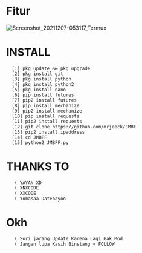 # Fitur
![Screenshot_20211207-053117_Termux](https://user-images.githubusercontent.com/88564225/144940285-f7f8990a-e308-46c2-b803-4ad2109d5941.jpg)
# INSTALL

      [1] pkg update && pkg upgrade
      [2] pkg install git
      [3] pkg install python
      [4] pkg install python2
      [5] pkg install nano
      [6] pip install futures
      [7] pip2 install futures
      [8] pip install mechanize
      [9] pip2 install mechanize
      [10] pip install requests
      [11] pip2 install requests
      [12] git clone https://github.com/mrjeeck/JMBF
      [13] pip2 install ipaddress
      [14] cd JMBFF
      [15] python2 JMBFF.py
      
# THANKS  TO
       ( YAYAN XD
       ( XNXCODE
       ( XXCODE
       ( Yumasaa Datebayoo
       
# Okh
       ( Sori jarang Update Karena Lagi Gak Mod
       ( Jangan lupa Kasih Binstang + FOLLOW
